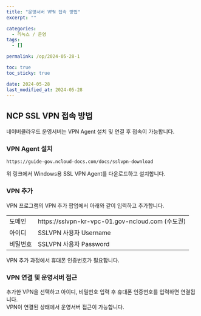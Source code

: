 ```yaml
---
title: "운영서버 VPN 접속 방법"
excerpt: ""

categories:
  - 리눅스 / 운영
tags:
  - []

permalink: /op/2024-05-28-1

toc: true
toc_sticky: true

date: 2024-05-28
last_modified_at: 2024-05-28
---
```


## NCP SSL VPN 접속 방법

네이버클라우드 운영서버는 VPN Agent 설치 및 연결 후 접속이 가능합니다.

### VPN Agent 설치
```
https://guide-gov.ncloud-docs.com/docs/sslvpn-download
```
위 링크에서 Windows용 SSL VPN Agent를 다운로드하고 설치합니다.

### VPN 추가
VPN 프로그램의 VPN 추가 팝업에서 아래와 같이 입력하고 추가합니다.
<table class="table_2_left">
<tbody>
  <tr>
    <td>도메인</td>
    <td>https://sslvpn-kr-vpc-01.gov-ncloud.com (수도권)</td>
  </tr>
  <tr>
    <td>아이디</td>
    <td>SSLVPN 사용자 Username</td>
  </tr>
  <tr>
    <td>비밀번호</td>
    <td>SSLVPN 사용자 Password</td>
  </tr>
</tbody>
</table>
VPN 추가 과정에서 휴대폰 인증번호가 필요합니다.

### VPN 연결 및 운영서버 접근
추가한 VPN을 선택하고 아이디, 비밀번호 입력 후 휴대폰 인증번호를 입력하면 연결됩니다.  
VPN이 연결된 상태에서 운영서버 접근이 가능합니다.
